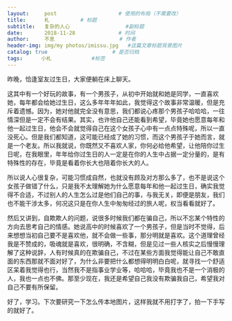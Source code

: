 ```yaml
---
layout:     post                    # 使用的布局（不需要改）
title:      札          # 标题 
subtitle:   复杂的人心                  #副标题
date:       2018-11-28              # 时间
author:     不息                     # 作者
header-img: img/my photos/imissu.jpg   #这篇文章标题背景图片
catalog: true                     # 是否归档
tags:      小札             #标签
---
```


昨晚，恰逢室友过生日，大家便躺在床上聊天。

这其中有一个好玩的故事，有一个男孩子，从初中开始就和她是同学，一直喜欢她，每年都会给她过生日，这么多年年年如此，我觉得这个故事非常温暖，但是充斥着遗憾。因为，她对他就完全没有意思，我们都说心疼那个男孩子哈哈哈，一往情深但是一定不会有结果。其实，也许他自己还能看到希望，毕竟她也愿意每年和他一起过生日，他会不会就觉得自己在这个女孩子心中有一点点特殊呢，所以一直没死心。但是我们都知道，这可能已经成了她的习惯，而这个男孩子于她而言，就是一个老友。所以我就说，你既然又不喜欢人家，你何必给他希望，让他陪你过生日呢，在我眼里，年年给你过生日的人一定是在你的人生中占据一定分量的，是有特殊性的存在，毕竟是看着你长大也陪着你长大的人。

所以说人心很复杂，可能习惯成自然，也就没有顾及对方那么多了，也不是说这个女孩子做错了什么，只是我不太理解她为什么愿意每年和他一起过生日，确实我觉得不合适，不过别人的人生怎么过是他们自己的事，与我无关，即便是朋友，我们也不能干涉太多，何况这只是在你人生中匆匆经过的旅人呢，权当看看就好了。

然后又讲到，自欺欺人的问题，说很多时候我们都在骗自己，所以不忘某个特性的方向去思考自己的情感。她说高中的时候喜欢了一个男孩子，但是当时不觉得，后来想想当初自己要不是喜欢他，就不会做一些事，那分明就是喜欢。这个道理曾经我是不赞成的，吸魂就是喜欢，很明确，不含糊，但是见过一些人核实之后慢慢理解了这种说辞，人有时候真的在欺骗自己，不过在某些方面我觉得能让自己不敢直面的东西那就不面对好了，为什么非要把什么都想得明明白白呢，就寻找一个舒适区呆着我觉得也行，当然我不是指事业学业等，哈哈哈，毕竟我也不是一个消极的人，我也一点也不佛。那至少现在，我还是希望自己我没有欺骗我自己，希望我对自己不要有所保留。

好了，学习。下次要研究一下怎么传本地图片，这样我就不用打字了，拍一下手写的就好了。